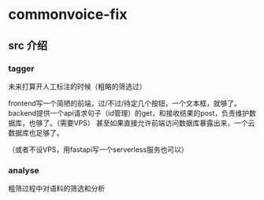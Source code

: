 # commonvoice-fix

## src 介绍

### tagger

未来打算开人工标注的时候（粗略的筛选过）

frontend写一个简陋的前端，过/不过/待定几个按钮，一个文本框，就够了。
backend提供一个api请求句子（id管理）的get，和接收结果的post，负责维护数据库，也够了。（需要VPS）
甚至如果直接允许前端访问数据库暴露出来，一个云数据库也足够了。

（或者不设VPS，用fastapi写一个serverless服务也可以）

### analyse

粗筛过程中对语料的筛选和分析

